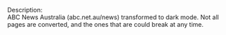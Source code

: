 Description:  
ABC News Australia (abc.net.au/news) transformed to dark mode. Not all pages are converted, and the ones that are could break at any time.
